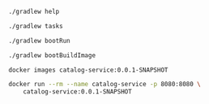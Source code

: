 
```bash
./gradlew help
```

```bash
./gradlew tasks
```

```bash
./gradlew bootRun
```

```bash
./gradlew bootBuildImage
```

```bash
docker images catalog-service:0.0.1-SNAPSHOT
```

```bash
docker run --rm --name catalog-service -p 8080:8080 \
    catalog-service:0.0.1-SNAPSHOT
```